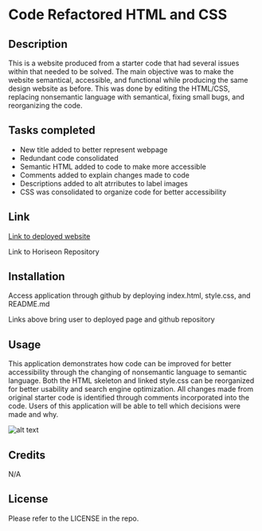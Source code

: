 # Code Refactored HTML and CSS

## Description

This is a website produced from a starter code that had several issues within that needed to be solved. The main objective was to make the website semantical, accessible, and functional while producing the same design website as before. This was done by editing the HTML/CSS, replacing nonsemantic language with semantical, fixing small bugs, and reorganizing the code.

## Tasks completed

- New title added to better represent webpage
- Redundant code consolidated
- Semantic HTML added to code to make more accessible
- Comments added to explain changes made to code
- Descriptions added to alt atrributes to label images
- CSS was consolidated to organize code for better accessibility

## Link

[Link to deployed website](./http://127.0.0.1:5500/index.html)


Link to Horiseon Repository

## Installation

Access application through github by deploying index.html, style.css, and README.md

Links above bring user to deployed page and github repository

## Usage

This application demonstrates how code can be improved for better accessibility through the changing of nonsemantic language to semantic language. Both the HTML skeleton and linked style.css can be reorganized for better usability and search engine optimization. All changes made from original starter code is identified through comments incorporated into the code. Users of this application will be able to tell which decisions were made and why.

![alt text](assets/images/_Users_aaronottaway_Desktop_Module-1-Challenge_Horiseon-Refactor-Code_index.html.png)

## Credits

N/A

## License

Please refer to the LICENSE in the repo.

